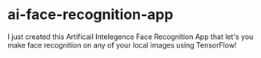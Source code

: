 # ai-face-recognition-app
I just created this Artificail Intelegence Face Recognition App that let's you make face recognition on any of your local images using TensorFlow! 
